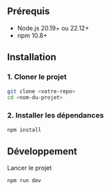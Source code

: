 ## Prérequis

- Node.js 20.19+ ou 22.12+
- npm 10.8+

## Installation

### 1. Cloner le projet
```bash
git clone <votre-repo>
cd <nom-du-projet>
```

### 2. Installer les dépendances

```bash
npm install
```

## Développement

Lancer le projet
```bash
npm run dev
```